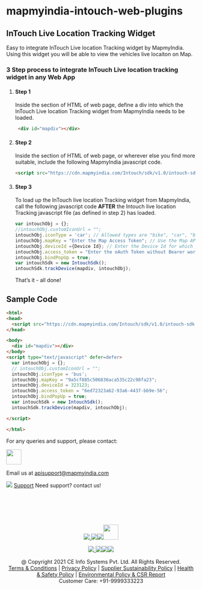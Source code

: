# mapmyindia-intouch-web-plugins

## InTouch Live Location Tracking Widget
Easy to integrate InTouch Live location Tracking widget by MapmyIndia. Using this widget you will be able to view the vehicles live locaiton on Map.

### 3 Step process to integrate InTouch Live location tracking widget in any Web App

1. #### Step 1
    Inside the <body> section of HTML of web page, define a div into which the InTouch Live location Tracking widget from MapmyIndia needs to be loaded.
    ```html
     <div id="mapdiv"></div>
    ```

2. #### Step 2
    Inside the <head> section of HTML of web page, or wherever else you find more suitable, include the following MapmyIndia javascript code.
    ```html
    <script src="https://cdn.mapmyindia.com/Intouch/sdk/v1.0/intouch-sdk.js"></script>
    ```
3. #### Step 3 
    To load up the InTouch live location Tracking widget from MapmyIndia, call the following javascript code **AFTER** the Intouch live location Tracking javascript file (as defined in step 2) has loaded.
    ```js
    var intouchObj = {};  
    //intouchObj.customIconUrl = "";
    intouchObj.iconType = 'car'; // Allowed types are "bike", "car", "bus", "truck", "men".
    intouchObj.mapKey = "Enter the Map Access Token"; // Use the Map API Rest key
    intouchObj.deviceId ={Device Id}; // Enter the Device Id for which you want to see the Tracking. 
    intouchObj.access_token = "Enter the oAuth Token without Bearer word"; // While adding the token Don't use Bearer word, since it is being internally added.
    intouchObj.bindPopUp = true;
    var intouchSdk = new IntouchSdk();
    intouchSdk.trackDevice(mapdiv, intouchObj);
    ```
    That’s it - all done!

## Sample Code
```html
<html>
<head>
  <script src="https://cdn.mapmyindia.com/Intouch/sdk/v1.0/intouch-sdk.js"></script>
</head>

<body>
  <div id="mapdiv"></div>
</body>
<script type="text/javascript" defer=defer>
  var intouchObj = {};  
  // intouchObj.customIconUrl = "";
  intouchObj.iconType = 'bus';
  intouchObj.mapKey = "9a5cf885c506836aca535c22c98fa23";
  intouchObj.deviceId = 323123;
  intouchObj.access_token = "6ed72323a62-93a6-4437-bb9e-56";
  intouchObj.bindPopUp = true;
  var intouchSdk = new IntouchSdk();
  intouchSdk.trackDevice(mapdiv, intouchObj);

</script>

</html>
```


For any queries and support, please contact: 

[<img src="https://www.mapmyindia.com/images/logo.png" height="40"/> </p>](https://www.mapmyindia.com/api)
Email us at [apisupport@mapmyindia.com](mailto:apisupport@mapmyindia.com)


![](https://www.mapmyindia.com/api/img/icons/support.png)
[Support](https://www.mapmyindia.com/api/index.php#f_cont)
Need support? contact us!

<br></br>
<br></br>

[<p align="center"> <img src="https://www.mapmyindia.com/api/img/icons/stack-overflow.png"/> ](https://stackoverflow.com/questions/tagged/mapmyindia-api)[![](https://www.mapmyindia.com/api/img/icons/blog.png)](http://www.mapmyindia.com/blog/)[![](https://www.mapmyindia.com/api/img/icons/gethub.png)](https://github.com/MapmyIndia)[<img src="https://mmi-api-team.s3.ap-south-1.amazonaws.com/API-Team/npm-logo.one-third%5B1%5D.png" height="40"/> </p>](https://www.npmjs.com/org/mapmyindia) 



[<p align="center"> <img src="https://www.mapmyindia.com/june-newsletter/icon4.png"/> ](https://www.facebook.com/MapmyIndia)[![](https://www.mapmyindia.com/june-newsletter/icon2.png)](https://twitter.com/MapmyIndia)[![](https://www.mapmyindia.com/newsletter/2017/aug/llinkedin.png)](https://www.linkedin.com/company/mapmyindia)[![](https://www.mapmyindia.com/june-newsletter/icon3.png)](https://www.youtube.com/user/MapmyIndia/)




<div align="center">@ Copyright 2021 CE Info Systems Pvt. Ltd. All Rights Reserved.</div>

<div align="center"> <a href="https://www.mapmyindia.com/api/terms-&-conditions">Terms & Conditions</a> | <a href="https://www.mapmyindia.com/about/privacy-policy">Privacy Policy</a> | <a href="https://www.mapmyindia.com/pdf/mapmyIndia-sustainability-policy-healt-labour-rules-supplir-sustainability.pdf">Supplier Sustainability Policy</a> | <a href="https://www.mapmyindia.com/pdf/Health-Safety-Management.pdf">Health & Safety Policy</a> | <a href="https://www.mapmyindia.com/pdf/Environment-Sustainability-Policy-CSR-Report.pdf">Environmental Policy & CSR Report</a>

<div align="center">Customer Care: +91-9999333223</div>
